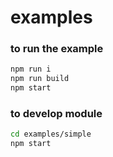 # examples


### to run the example

```bash
npm run i
npm run build
npm start
```

### to develop module

```bash
cd examples/simple
npm start
```
